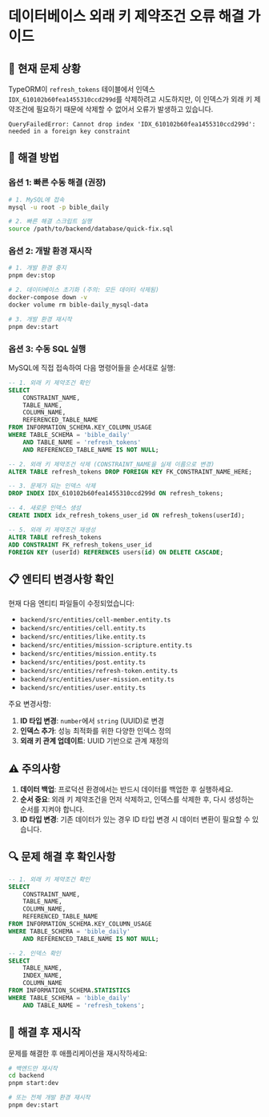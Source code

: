 # 데이터베이스 외래 키 제약조건 오류 해결 가이드

## 🚨 현재 문제 상황

TypeORM이 `refresh_tokens` 테이블에서 인덱스 `IDX_610102b60fea1455310ccd299d`를 삭제하려고 시도하지만, 이 인덱스가 외래 키 제약조건에 필요하기 때문에 삭제할 수 없어서 오류가 발생하고 있습니다.

```
QueryFailedError: Cannot drop index 'IDX_610102b60fea1455310ccd299d': needed in a foreign key constraint
```

## 🔧 해결 방법

### 옵션 1: 빠른 수동 해결 (권장)

```bash
# 1. MySQL에 접속
mysql -u root -p bible_daily

# 2. 빠른 해결 스크립트 실행
source /path/to/backend/database/quick-fix.sql
```

### 옵션 2: 개발 환경 재시작

```bash
# 1. 개발 환경 중지
pnpm dev:stop

# 2. 데이터베이스 초기화 (주의: 모든 데이터 삭제됨)
docker-compose down -v
docker volume rm bible-daily_mysql-data

# 3. 개발 환경 재시작
pnpm dev:start
```

### 옵션 3: 수동 SQL 실행

MySQL에 직접 접속하여 다음 명령어들을 순서대로 실행:

```sql
-- 1. 외래 키 제약조건 확인
SELECT
    CONSTRAINT_NAME,
    TABLE_NAME,
    COLUMN_NAME,
    REFERENCED_TABLE_NAME
FROM INFORMATION_SCHEMA.KEY_COLUMN_USAGE
WHERE TABLE_SCHEMA = 'bible_daily'
    AND TABLE_NAME = 'refresh_tokens'
    AND REFERENCED_TABLE_NAME IS NOT NULL;

-- 2. 외래 키 제약조건 삭제 (CONSTRAINT_NAME을 실제 이름으로 변경)
ALTER TABLE refresh_tokens DROP FOREIGN KEY FK_CONSTRAINT_NAME_HERE;

-- 3. 문제가 되는 인덱스 삭제
DROP INDEX IDX_610102b60fea1455310ccd299d ON refresh_tokens;

-- 4. 새로운 인덱스 생성
CREATE INDEX idx_refresh_tokens_user_id ON refresh_tokens(userId);

-- 5. 외래 키 제약조건 재생성
ALTER TABLE refresh_tokens
ADD CONSTRAINT FK_refresh_tokens_user_id
FOREIGN KEY (userId) REFERENCES users(id) ON DELETE CASCADE;
```

## 📋 엔티티 변경사항 확인

현재 다음 엔티티 파일들이 수정되었습니다:

- `backend/src/entities/cell-member.entity.ts`
- `backend/src/entities/cell.entity.ts`
- `backend/src/entities/like.entity.ts`
- `backend/src/entities/mission-scripture.entity.ts`
- `backend/src/entities/mission.entity.ts`
- `backend/src/entities/post.entity.ts`
- `backend/src/entities/refresh-token.entity.ts`
- `backend/src/entities/user-mission.entity.ts`
- `backend/src/entities/user.entity.ts`

주요 변경사항:

1. **ID 타입 변경**: `number`에서 `string` (UUID)로 변경
2. **인덱스 추가**: 성능 최적화를 위한 다양한 인덱스 정의
3. **외래 키 관계 업데이트**: UUID 기반으로 관계 재정의

## ⚠️ 주의사항

1. **데이터 백업**: 프로덕션 환경에서는 반드시 데이터를 백업한 후 실행하세요.
2. **순서 중요**: 외래 키 제약조건을 먼저 삭제하고, 인덱스를 삭제한 후, 다시 생성하는 순서를 지켜야 합니다.
3. **ID 타입 변경**: 기존 데이터가 있는 경우 ID 타입 변경 시 데이터 변환이 필요할 수 있습니다.

## 🔍 문제 해결 후 확인사항

```sql
-- 1. 외래 키 제약조건 확인
SELECT
    CONSTRAINT_NAME,
    TABLE_NAME,
    COLUMN_NAME,
    REFERENCED_TABLE_NAME
FROM INFORMATION_SCHEMA.KEY_COLUMN_USAGE
WHERE TABLE_SCHEMA = 'bible_daily'
    AND REFERENCED_TABLE_NAME IS NOT NULL;

-- 2. 인덱스 확인
SELECT
    TABLE_NAME,
    INDEX_NAME,
    COLUMN_NAME
FROM INFORMATION_SCHEMA.STATISTICS
WHERE TABLE_SCHEMA = 'bible_daily'
    AND TABLE_NAME = 'refresh_tokens';
```

## 🚀 해결 후 재시작

문제를 해결한 후 애플리케이션을 재시작하세요:

```bash
# 백엔드만 재시작
cd backend
pnpm start:dev

# 또는 전체 개발 환경 재시작
pnpm dev:start
```
